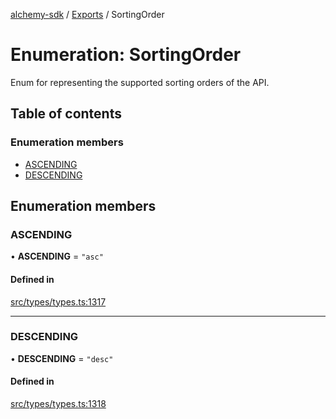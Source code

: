[alchemy-sdk](../README.md) / [Exports](../modules.md) / SortingOrder

# Enumeration: SortingOrder

Enum for representing the supported sorting orders of the API.

## Table of contents

### Enumeration members

- [ASCENDING](SortingOrder.md#ascending)
- [DESCENDING](SortingOrder.md#descending)

## Enumeration members

### ASCENDING

• **ASCENDING** = `"asc"`

#### Defined in

[src/types/types.ts:1317](https://github.com/alchemyplatform/alchemy-sdk-js/blob/80b6e91/src/types/types.ts#L1317)

___

### DESCENDING

• **DESCENDING** = `"desc"`

#### Defined in

[src/types/types.ts:1318](https://github.com/alchemyplatform/alchemy-sdk-js/blob/80b6e91/src/types/types.ts#L1318)
